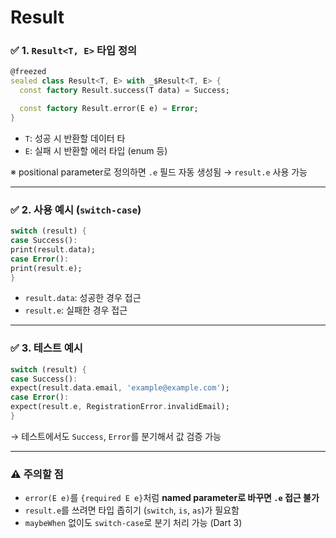# Result

### ✅ 1. `Result<T, E>` 타입 정의

```dart
@freezed
sealed class Result<T, E> with _$Result<T, E> {
  const factory Result.success(T data) = Success;

  const factory Result.error(E e) = Error;
}
```

- `T`: 성공 시 반환할 데이터 타
- `E`: 실패 시 반환할 에러 타입 (enum 등)

※ positional parameter로 정의하면 `.e` 필드 자동 생성됨 → `result.e` 사용 가능

---

### ✅ 2. 사용 예시 (`switch-case`)

```dart
switch (result) {
case Success():
print(result.data);
case Error():
print(result.e);
}
```

- `result.data`: 성공한 경우 접근
- `result.e`: 실패한 경우 접근

---

### ✅ 3. 테스트 예시

```dart
switch (result) {
case Success():
expect(result.data.email, 'example@example.com');
case Error():
expect(result.e, RegistrationError.invalidEmail);
}
```

→ 테스트에서도 `Success`, `Error`를 분기해서 값 검증 가능

---

### ⚠️ 주의할 점

- `error(E e)`를 `{required E e}`처럼 **named parameter로 바꾸면 `.e` 접근 불가**
- `result.e`를 쓰려면 타입 좁히기 (`switch`, `is`, `as`)가 필요함
- `maybeWhen` 없이도 `switch-case`로 분기 처리 가능 (Dart 3)